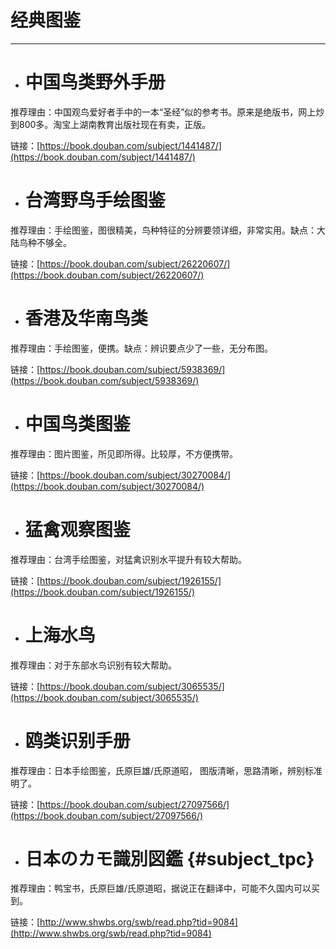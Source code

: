 # 经典图鉴

---

* # 中国鸟类野外手册

推荐理由：中国观鸟爱好者手中的一本“圣经”似的参考书。原来是绝版书，网上炒到800多。淘宝上湖南教育出版社现在有卖，正版。

链接：[https://book.douban.com/subject/1441487/](https://book.douban.com/subject/1441487/)

* # 台湾野鸟手绘图鉴

推荐理由：手绘图鉴，图很精美，鸟种特征的分辨要领详细，非常实用。缺点：大陆鸟种不够全。

链接：[https://book.douban.com/subject/26220607/](https://book.douban.com/subject/26220607/)

* # 香港及华南鸟类

推荐理由：手绘图鉴，便携。缺点：辨识要点少了一些，无分布图。

链接：[https://book.douban.com/subject/5938369/](https://book.douban.com/subject/5938369/)

* # 中国鸟类图鉴

推荐理由：图片图鉴，所见即所得。比较厚，不方便携带。

链接：[https://book.douban.com/subject/30270084/](https://book.douban.com/subject/30270084/)

* # 猛禽观察图鉴

推荐理由：台湾手绘图鉴，对猛禽识别水平提升有较大帮助。

链接：[https://book.douban.com/subject/1926155/](https://book.douban.com/subject/1926155/)

* # 上海水鸟

推荐理由：对于东部水鸟识别有较大帮助。

链接：[https://book.douban.com/subject/3065535/](https://book.douban.com/subject/3065535/)

* # 鸥类识别手册

推荐理由：日本手绘图鉴，氏原巨雄/氏原道昭， 图版清晰，思路清晰，辨别标准明了。

链接：[https://book.douban.com/subject/27097566/](https://book.douban.com/subject/27097566/)

* # 日本のカモ識別図鑑 {#subject_tpc}

推荐理由：鸭宝书，氏原巨雄/氏原道昭，据说正在翻译中，可能不久国内可以买到。

链接：[http://www.shwbs.org/swb/read.php?tid=9084](http://www.shwbs.org/swb/read.php?tid=9084)

